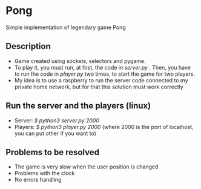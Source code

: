 # Pong
Simple implementation of legendary game Pong

## Description
 - Game created using sockets, selectors and pygame.
 - To play it, you must run, at first, the code in 
 _server.py_ . Then, you have to run the code in _player.py_ 
 two times, to start the game for two players.
 - My idea is to use a raspberry to run the server code connected 
 to my private home network, but for that this solution must work correctly
  
## Run the server and the players (linux)
 - Server: _$ python3 server.py 2000_ 
 - Players: _$ python3 player.py 2000_ 
 (where 2000 is the port of localhost, you can put other if you want to)
 
## Problems to be resolved
 - The game is very slow when the user position is changed
 - Problems with the clock 
 - No errors handling